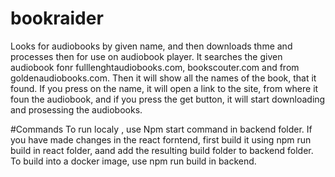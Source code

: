 # bookraider
Looks for audiobooks by given name, and then downloads thme and processes then for use on audiobook player.
It searches the given audiobook fonr fulllenghtaudiobooks.com, bookscouter.com and from goldenaudiobooks.com. Then it will show all the names of the book, that it found. If you press on the name, it will open a link to the site, from where it foun the audiobook, and if you press the get button, it will start downloading and prosessing the audiobooks.

#Commands
To run localy , use Npm start command in backend folder. If you have made changes in the react forntend, first build it using npm run build in react folder, aand add the resulting build folder to backend folder. To build into a docker image, use npm run build in backend.
